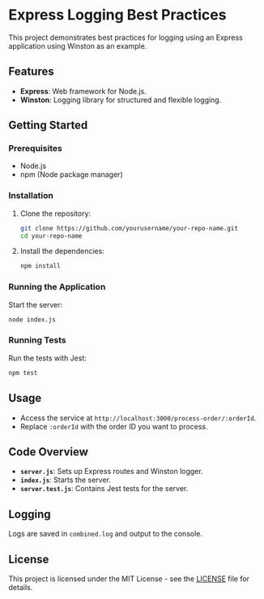 # Express Logging Best Practices

This project demonstrates best practices for logging using an Express application using Winston as an example.

## Features

- **Express**: Web framework for Node.js.
- **Winston**: Logging library for structured and flexible logging.

## Getting Started

### Prerequisites

- Node.js
- npm (Node package manager)

### Installation

1. Clone the repository:

   ```sh
   git clone https://github.com/yourusername/your-repo-name.git
   cd your-repo-name
   ```

2. Install the dependencies:

   ```sh
   npm install
   ```

### Running the Application

Start the server:

```sh
node index.js
```

### Running Tests

Run the tests with Jest:

```sh
npm test
```

## Usage

- Access the service at `http://localhost:3000/process-order/:orderId`.
- Replace `:orderId` with the order ID you want to process.

## Code Overview

- **`server.js`**: Sets up Express routes and Winston logger.
- **`index.js`**: Starts the server.
- **`server.test.js`**: Contains Jest tests for the server.

## Logging

Logs are saved in `combined.log` and output to the console.

## License

This project is licensed under the MIT License - see the [LICENSE](LICENSE) file for details.
